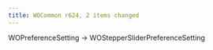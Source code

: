 ```yaml
---
title: WOCommon r624, 2 items changed
---
```


WOPreferenceSetting -&gt; WOStepperSliderPreferenceSetting
